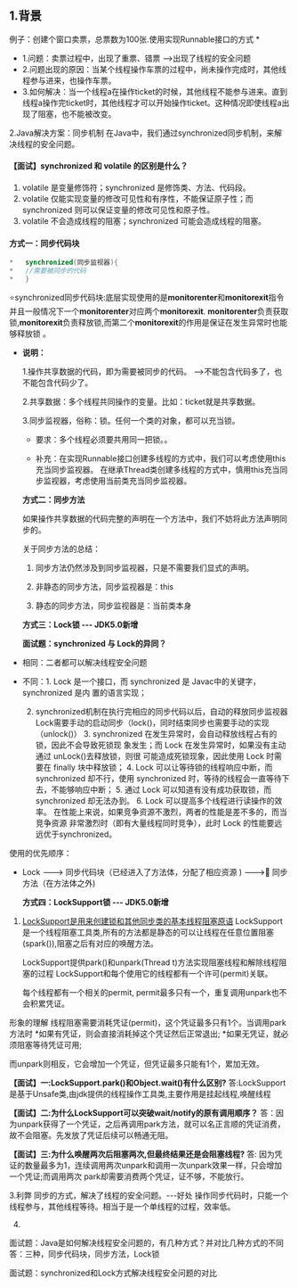 ## 1.背景

例子：创建个窗口卖票，总票数为100张.使用实现Runnable接口的方式
*

* 1.问题：卖票过程中，出现了重票、错票 -->出现了线程的安全问题
* 2.问题出现的原因：当某个线程操作车票的过程中，尚未操作完成时，其他线程参与进来，也操作车票。
* 3.如何解决：当一个线程a在操作ticket的时候，其他线程不能参与进来。直到线程a操作完ticket时，其他线程才可以开始操作ticket。这种情况即使线程a出现了阻塞，也不能被改变。

2.Java解决方案：同步机制
在Java中，我们通过synchronized同步机制，来解决线程的安全问题。

#### 【面试】synchronized 和 volatile 的区别是什么？

1. volatile 是变量修饰符；synchronized 是修饰类、方法、代码段。
2. volatile 仅能实现变量的修改可见性和有序性，不能保证原子性；而 synchronized 则可以保证变量的修改可见性和原子性。
3. volatile 不会造成线程的阻塞；synchronized 可能会造成线程的阻塞。

#### 方式一：同步代码块

```java
*   synchronized(同步监视器){
*   //需要被同步的代码
*   }
```

⭐synchronized同步代码块:底层实现使用的是**monitorenter**和**monitorexit**指令
 并且一般情况下一个**monitorenter**对应两个**monitorexit**.
 **monitorenter**负责获取锁,**monitorexit**负责释放锁,而第二个**monitorexit**的作用是保证在发生异常时也能够释放锁 。


* **说明：**

   1.操作共享数据的代码，即为需要被同步的代码。  -->不能包含代码多了，也不能包含代码少了。

   2.共享数据：多个线程共同操作的变量。比如：ticket就是共享数据。

   3.同步监视器，俗称：锁。任何一个类的对象，都可以充当锁。


   *  要求：多个线程必须要共用同一把锁。。


   *  补充：在实现Runnable接口创建多线程的方式中，我们可以考虑使用this充当同步监视器。
          在继承Thread类创建多线程的方式中，慎用this充当同步监视器，考虑使用当前类充当同步监视器。


   **方式二：同步方法**

   如果操作共享数据的代码完整的声明在一个方法中，我们不妨将此方法声明同步的。

   关于同步方法的总结：

   1. 同步方法仍然涉及到同步监视器，只是不需要我们显式的声明。

   2. 非静态的同步方法，同步监视器是：this

   3. 静态的同步方法，同步监视器是：当前类本身

   **方式三：Lock锁  --- JDK5.0新增**

   **面试题：synchronized 与 Lock的异同？**

* 相同：二者都可以解决线程安全问题

* 不同：1. Lock 是一个接口，而 synchronized 是 Javac中的关键字，synchronized 是内
        置的语言实现；

   	2. synchronized机制在执行完相应的同步代码以后，自动的释放同步监视器
        Lock需要手动的启动同步（lock()，同时结束同步也需要手动的实现（unlock()） 
        3. synchronized 在发生异常时，会自动释放线程占有的锁，因此不会导致死锁现
        象发生；而 Lock 在发生异常时，如果没有主动通过 unLock()去释放锁，则很
        可能造成死锁现象，因此使用 Lock 时需要在 finally 块中释放锁； 
        4. Lock 可以让等待锁的线程响应中断，而 synchronized 却不行，使用
        synchronized 时，等待的线程会一直等待下去，不能够响应中断； 
        5. 通过 Lock 可以知道有没有成功获取锁，而 synchronized 却无法办到。 
        6. Lock 可以提高多个线程进行读操作的效率。 
        在性能上来说，如果竞争资源不激烈，两者的性能是差不多的，而当竞争资源
        非常激烈时（即有大量线程同时竞争），此时 Lock 的性能要远远优于synchronized。 

使用的优先顺序：
* Lock ---> 同步代码块（已经进入了方法体，分配了相应资源 ) ---> 同步方法（在方法体之外)

   **方式四：LockSupport锁  --- JDK5.0新增**
1) <u>LockSupport是用来创建锁和其他同步类的基本线程阻塞原语</u>
LockSupport是一个线程阻塞工具类,所有的方法都是静态的可以让线程在任意位置阻塞(spark()),阻塞之后有对应的唤醒方法。

    LockSupport提供park()和unpark(Thread t)方法实现阻塞线程和解除线程阻塞的过程
    LockSupport和每个使用它的线程都有一个许可(permit)关联。
     
    每个线程都有一个相关的permit, permit最多只有一个，重复调用unpark也不会积累凭证。

 形象的理解
   线程阻塞需要消耗凭证(permit)，这个凭证最多只有1个。当调用park方法时
	*如果有凭证，则会直接消耗掉这个凭证然后正常退出;
    *如果无凭证，就必须阻塞等待凭证可用;

 而unpark则相反，它会增加一个凭证，但凭证最多只能有1个，累加无效。

**【面试】一:LockSupport.park()和Object.wait()有什么区别?**
     答:LockSupport是基于Unsafe类,由jdk提供的线程操作工具类,主要作用是挂起线程,唤醒线程 

**【面试】二:为什么LockSupport可以突破wait/notify的原有调用顺序？**
     答：因为unpark获得了一个凭证，之后再调用park方法，就可以名正言顺的凭证消费，故不会阻塞。先发放了凭证后续可以畅通无阻。

**【面试】三:为什么唤醒两次后阻塞两次,但最终结果还是会阻塞线程?**
     答: 因为凭证的数量最多为1，连续调用两次unpark和调用一次unpark效果一样，只会增加一个凭证;而调用两次 park却需要消费两个凭证，证不够，不能放行。

3.利弊
同步的方式，解决了线程的安全问题。---好处
操作同步代码时，只能一个线程参与，其他线程等待。相当于是一个单线程的过程，效率低。

4.
面试题：Java是如何解决线程安全问题的，有几种方式？并对比几种方式的不同
答：三种，同步代码块，同步方法，Lock锁

面试题：synchronized和Lock方式解决线程安全问题的对比